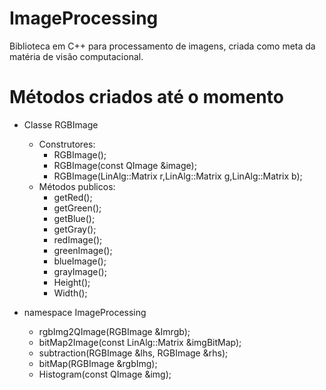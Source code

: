 # ImageProcessing
Biblioteca em C++ para processamento de imagens, criada como meta da matéria de visão computacional.

# Métodos criados até o momento

* Classe RGBImage
  * Construtores:
    * RGBImage();
    * RGBImage(const QImage &image);
    * RGBImage(LinAlg::Matrix<int> r,LinAlg::Matrix<int> g,LinAlg::Matrix<int> b);
  * Métodos publicos:
    * getRed();
    * getGreen();
    * getBlue();
    * getGray();
    * redImage();
    * greenImage();
    * blueImage();
    * grayImage();
    * Height();
    * Width();
    
* namespace ImageProcessing
  * rgbImg2QImage(RGBImage &Imrgb);
  * bitMap2Image(const LinAlg::Matrix<int> &imgBitMap);
  * subtraction(RGBImage &lhs, RGBImage &rhs);
  * bitMap(RGBImage &rgbImg);
  * Histogram(const QImage &img);
